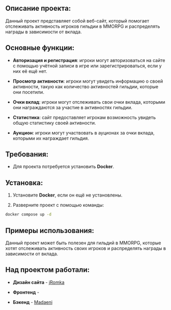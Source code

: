 ## Описание проекта:

Данный проект представляет собой веб-сайт, который помогает отслеживать активность игроков гильдии в MMORPG и распределять награды в зависимости от вклада.

## Основные функции:

* **Авторизация и регистрация**: игроки могут авторизоваться на сайте с помощью учётной записи в игре или зарегистрироваться, если у них её ещё нет.

* **Просмотр активности**: игроки могут увидеть информацию о своей активности, такую как количество активностей гильдии, которые они посетили.

* **Очки вклад**: игроки могут отслеживать свои очки вклада, которыми они награждаются за участие в активностях гильдии.

* **Статистика**: сайт предоставляет игрокам возможность увидеть общую статистику своей активности.

* **Аукцион**: игроки могут участвовать в ауционах за очки вклада, которыми их награждает гильдия.

## Требования:

* Для проекта потребуется установить **Docker**.

## Установка:

1. Установите **Docker**, если он ещё не установлены.

2. Разверните проект с помощью команды:

```bash
docker compose up -d
```

## Примеры использования:

Данный проект может быть полезен для гильдий в MMORPG, которые хотят отслеживать активность своих игроков и распределять награды в зависимости от вклада.

## Над проектом работали:

* **Дизайн сайта** - [jRomka](https://t.me/sredindsgn)

* **Фронтенд** - 

* **Бэкенд** - [Madaeni](https://github.com/Madaeni)

